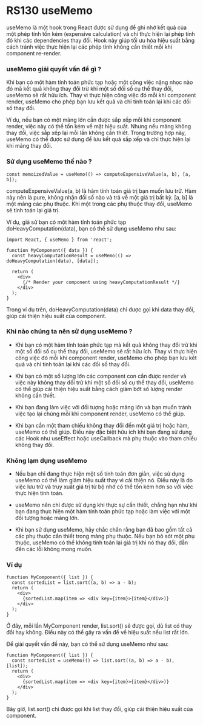 # RS130 useMemo

useMemo là một hook trong React được sử dụng để ghi nhớ kết quả của một phép tính tốn kém (expensive calculation) và chỉ thực hiện lại phép tính đó khi các dependencies thay đổi. Hook này giúp tối ưu hóa hiệu suất bằng cách tránh việc thực hiện lại các phép tính không cần thiết mỗi khi component re-render.

### useMemo giải quyết vấn đề gì ?

Khi bạn có một hàm tính toán phức tạp hoặc một công việc nặng nhọc nào đó mà kết quả không thay đổi trừ khi một số đối số cụ thể thay đổi, useMemo sẽ rất hữu ích. Thay vì thực hiện công việc đó mỗi khi component render, useMemo cho phép bạn lưu kết quả và chỉ tính toán lại khi các đối số thay đổi.

Ví dụ, nếu bạn có một mảng lớn cần được sắp xếp mỗi khi component render, việc này có thể tốn kém về mặt hiệu suất. Nhưng nếu mảng không thay đổi, việc sắp xếp lại mỗi lần không cần thiết. Trong trường hợp này, useMemo có thể được sử dụng để lưu kết quả sắp xếp và chỉ thực hiện lại khi mảng thay đổi.

### Sử dụng useMemo thế nào ?

```
const memoizedValue = useMemo(() => computeExpensiveValue(a, b), [a, b]);

```

computeExpensiveValue(a, b) là hàm tính toán giá trị bạn muốn lưu trữ. Hàm này nên là pure, không nhận đối số nào và trả về một giá trị bất kỳ.
[a, b] là một mảng các phụ thuộc. Khi một trong các phụ thuộc thay đổi, useMemo sẽ tính toán lại giá trị.

Ví dụ, giả sử bạn có một hàm tính toán phức tạp doHeavyComputation(data), bạn có thể sử dụng useMemo như sau:

```
import React, { useMemo } from 'react';

function MyComponent({ data }) {
  const heavyComputationResult = useMemo(() => doHeavyComputation(data), [data]);

  return (
    <div>
      {/* Render your component using heavyComputationResult */}
    </div>
  );
}
```

Trong ví dụ trên, doHeavyComputation(data) chỉ được gọi khi data thay đổi, giúp cải thiện hiệu suất của component.

### Khi nào chúng ta nên sử dụng useMemo ?

- Khi bạn có một hàm tính toán phức tạp mà kết quả không thay đổi trừ khi một số đối số cụ thể thay đổi, useMemo sẽ rất hữu ích. Thay vì thực hiện công việc đó mỗi khi component render, useMemo cho phép bạn lưu kết quả và chỉ tính toán lại khi các đối số thay đổi.

- Khi bạn có một số lượng lớn các component con cần được render và việc này không thay đổi trừ khi một số đối số cụ thể thay đổi, useMemo có thể giúp cải thiện hiệu suất bằng cách giảm bớt số lượng render không cần thiết.

- Khi bạn đang làm việc với đối tượng hoặc mảng lớn và bạn muốn tránh việc tạo lại chúng mỗi khi component render, useMemo có thể giúp.

- Khi bạn cần một tham chiếu không thay đổi đến một giá trị hoặc hàm, useMemo có thể giúp. Điều này đặc biệt hữu ích khi bạn đang sử dụng các Hook như useEffect hoặc useCallback mà phụ thuộc vào tham chiếu không thay đổi.

### Không lạm dụng useMemo

-  Nếu bạn chỉ đang thực hiện một số tính toán đơn giản, việc sử dụng useMemo có thể làm giảm hiệu suất thay vì cải thiện nó. Điều này là do việc lưu trữ và truy xuất giá trị từ bộ nhớ có thể tốn kém hơn so với việc thực hiện tính toán.

- useMemo nên chỉ được sử dụng khi thực sự cần thiết, chẳng hạn như khi bạn đang thực hiện một hàm tính toán phức tạp hoặc làm việc với một đối tượng hoặc mảng lớn.

- Khi bạn sử dụng useMemo, hãy chắc chắn rằng bạn đã bao gồm tất cả các phụ thuộc cần thiết trong mảng phụ thuộc. Nếu bạn bỏ sót một phụ thuộc, useMemo có thể không tính toán lại giá trị khi nó thay đổi, dẫn đến các lỗi không mong muốn.

### Ví dụ

```
function MyComponent({ list }) {
  const sortedList = list.sort((a, b) => a - b);
  return (
    <div>
      {sortedList.map(item => <div key={item}>{item}</div>)}
    </div>
  );
}
```

Ở đây, mỗi lần MyComponent render, list.sort() sẽ được gọi, dù list có thay đổi hay không. Điều này có thể gây ra vấn đề về hiệu suất nếu list rất lớn.

Để giải quyết vấn đề này, bạn có thể sử dụng useMemo như sau:

```
function MyComponent({ list }) {
  const sortedList = useMemo(() => list.sort((a, b) => a - b), [list]);
  return (
    <div>
      {sortedList.map(item => <div key={item}>{item}</div>)}
    </div>
  );
}
```

Bây giờ, list.sort() chỉ được gọi khi list thay đổi, giúp cải thiện hiệu suất của component.



